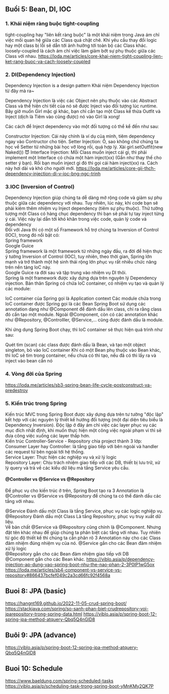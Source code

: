 ## Buổi 5: Bean, DI, IOC

### 1. Khái niệm ràng buộc tight-coupling

tight-coupling hay "liên kết ràng buộc" là một khái niệm trong Java ám chỉ việc mối quan hệ giữa các Class quá chặt chẽ.
Khi yêu cầu thay đổi logic hay một class bị lỗi sẽ dẫn tới ảnh hưởng tới toàn bộ các Class khác.
<br/>
loosely-coupled là cách ám chỉ việc làm giảm bớt sự phụ thuộc giữa các Class với nhau.
https://loda.me/articles/core-khai-niem-tight-coupling-lien-ket-rang-buoc-va-cach-loosely-coupled

### 2. DI(Dependency Injection)

Dependency Injection is a design pattern Khái niệm Dependency Injection từ đây mà ra~

Dependency Injection là việc các Object nên phụ thuộc vào các Abstract Class và thể hiện chi tiết của nó sẽ được Inject
vào đối tượng lúc runtime. Bây giờ muốn Girl mặc gì khác, bạn chỉ cần tạo một Class kế thừa Outfit và Inject (dịch là
Tiêm vào cũng được) nó vào Girl là xong!

Các cách để Inject dependency vào một đối tượng có thể kể đến như sau:

Constructor Injection: Cái này chính là ví dụ của mình, tiêm dependency ngay vào Contructor cho tiện. Setter Injection:
Ồ, sao không chứ chúng ta học về Setter từ những bài học vỡ lòng rồi, quá hợp lý. Xài girl.setOutfit(new Naked()) 😈
Interface Injection: Mỗi Class muốn inject cái gì, thì phải implement một Interface có chứa một hàm inject(xx)
(Gần như thay thế cho setter ý bạn). Rồi bạn muốn inject gì đó thì gọi cái hàm inject(xx) ra. Cách này hơi dài và khó
cho người mới.
https://loda.me/articles/core-gii-thch-dependency-injection-di-v-ioc-bng-ngc-trinh

### 3.IOC (Inversion of Control)

Dependency Injection giúp chúng ta dễ dàng mở rộng code và giảm sự phụ thuộc giữa các dependency với nhau. Tuy nhiên,
lúc này, khi code bạn sẽ phải kiêm thêm nhiệm vụ Inject dependency (tiêm sự phụ thuộc). Thử tưởng tượng một Class có
hàng chục dependency thì bạn sẽ phải tự tay inject từng ý cái. Việc này lại dẫn tới khó khăn trong việc code, quản lý
code và dependency
<br/>
Đối với Java thì có một số Framework hỗ trợ chúng ta Inversion of Control (IOC), trong đó nổi bật có:
<br/>
Spring framework
<br/>
Google Guice
<br/>
Spring framework là một framework từ những ngày đầu, ra đời để hiện thực ý tưởng Inversion of Control (IOC), tuy nhiên,
theo thời gian, Spring lớn mạnh và trở thành một hệ sinh thái rộng lớn phục vụ rất nhiều chức năng trên nền tảng IoC
này.
<br/>
Google Guice ra đời sau và tập trung vào nhiệm vụ DI thôi.
<br/>
Spring là một framework được xây dựng dựa trên nguyên lý Dependency injection. Bản thân Spring có chứa IoC container, có
nhiệm vụ tạo và quản lý các module:

IoC container của Spring gọi là Application context Các module chứa trong IoC container được Spring gọi là các Bean
Spring Boot sử dụng các annotation dạng như @Component để đánh dấu lên class, chỉ ra rằng class đó cần tạo một module.
Ngoài @Component, còn có các annotation khác như @Repository, @Controlller, @Service,... cũng được đánh dấu là module.

Khi ứng dụng Spring Boot chạy, thì IoC container sẽ thực hiện quá trình như sau:

Quét tìm (scan) các class được đánh dấu là Bean, và tạo một object singleton, bỏ vào IoC container Khi có một Bean phụ
thuộc vào Bean khác, thì IoC sẽ tìm trong container, nếu chưa có thì tạo, nếu đã có thì lấy ra và inject vào bean cần nó

### 4. Vòng đời của Spring

https://loda.me/articles/sb3-spring-bean-life-cycle-postconstruct-va-predestroy

### 5. Kiến trúc trong Spring

Kiến trúc MVC trong Spring Boot được xây dựng dựa trên tư tưởng "độc lập"
kết hợp với các nguyên lý thiết kế hướng đối tượng (một đại diện tiêu biểu là Dependency Inversion). Độc lập ở đây ám
chỉ việc các layer phục vụ các mục đích nhất định, khi muốn thực hiện một công việc ngoài phạm vi thì sẽ đưa công việc
xuống các layer thấp hơn.
<br/>
Kiến trúc Controller-Service - Repository chia project thành 3 lớp:
<br/>
Consumer Layer hay Controller: là tầng giao tiếp với bên ngoài và handler các request từ bên ngoài tới hệ thống.
<br/>
Service Layer: Thực hiện các nghiệp vụ và xử lý logic
<br/>
Repository Layer: Chịu trách nhiệm giao tiếp với các DB, thiết bị lưu trữ, xử lý query và trả về các kiểu dữ liệu mà
tầng Service yêu cầu.

#### @Controller vs @Service vs @Repository

Để phục vụ cho kiến trúc ở trên, Spring Boot tạo ra 3 Annotation là @Controller vs @Service vs @Repository để chúng ta
có thể đánh dấu các tầng với nhau.

@Service Đánh dấu một Class là tầng Service, phục vụ các logic nghiệp vụ. @Repository Đánh dấu một Class Là tầng
Repository, phục vụ truy xuất dữ liệu.
<br/>
Về bản chất @Service và @Repository cũng chính là @Component. Nhưng đặt tên khác nhau để giúp chúng ta phân biệt các
tầng với nhau. Tuy nhiên từ góc độ thiết kế thì chúng ta cần phân rõ 3 Annotation này cho các Class đảm nhiệm đúng nhiệm
vụ của nó. @Service gắn cho các Bean đảm nhiệm xử lý logic
<br/>
@Repository gắn cho các Bean đảm nhiệm giao tiếp với DB
<br/>
@Component gắn cho các Bean khác.
https://viblo.asia/p/dependency-injection-ap-dung-vao-spring-boot-nhu-the-nao-phan-2-3P0lP1wG5ox
https://loda.me/articles/sb4-component-vs-service-vs-repository#866437bcfef049c2a3cd66fc92f4568a

## Buoi 8: JPA (basic)

https://hangnt169.github.io/2022-11-05-crud-spring-boot/
https://stackjava.com/spring/so-sanh-phan-biet-crudrepository-voi-jparepository-trong-spring-data.html
https://viblo.asia/p/spring-boot-12-spring-jpa-method-atquery-Qbq5Q4nGlD8

## Buôi 9: JPA (advance)

https://viblo.asia/p/spring-boot-12-spring-jpa-method-atquery-Qbq5Q4nGlD8

## Buoi 10: Schedule

https://www.baeldung.com/spring-scheduled-tasks
https://viblo.asia/p/scheduling-task-trong-spring-boot-yMnKMy2QK7P